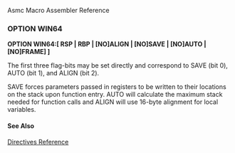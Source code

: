 Asmc Macro Assembler Reference

### OPTION WIN64

**OPTION WIN64:[ RSP | RBP | [NO]ALIGN | [NO]SAVE | [NO]AUTO | [NO]FRAME] ]**

The first three flag-bits may be set directly and correspond to SAVE (bit 0), AUTO (bit 1), and ALIGN (bit 2).

SAVE forces parameters passed in registers to be written to their locations on the stack upon function entry. AUTO will calculate the maximum stack needed for function calls and ALIGN will use 16-byte alignment for local variables.

#### See Also

[Directives Reference](readme.md)